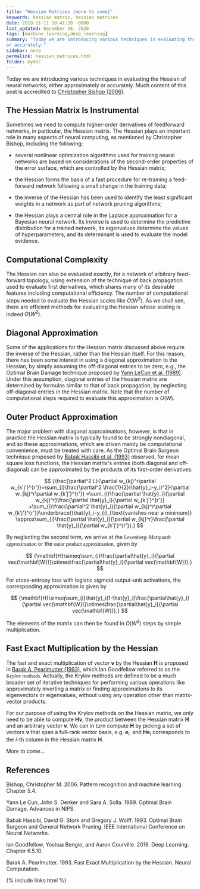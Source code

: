 ```yaml
---
title: "Hessian Matrices [more to come]"
keywords: hessian matrix, hessian matrices
date: 2019-11-11 10:41:20 -0800
last_updated: December 26, 2020
tags: [machine_learning,deep_learning]
summary: "Today we are introducing various techniques in evaluating the Hessian of neural networks, either approximately
or accurately."
sidebar: none
permalink: hessian_matrices.html
folder: mydoc
---
```


Today we are introducing various techniques in evaluating the Hessian of neural networks, either approximately or
accurately. Much content of this post is accredited to [Christopher Bishop (2006)](#references).

## The Hessian Matrix Is Instrumental
Sometimes we need to compute higher-order derivatives of feedforward networks, in particular, the Hessian matrix. The
Hessian plays an important role in many aspects of neural computing, as mentioned by Christopher Bishop, including the
following:

* several nonlinear optimization algorithms used for training neural networks are based on considerations of the
second-order properties of the error surface, which are controlled by the Hessian matrix;

* the Hessian forms the basis of a fast procedure for re-training a feed-forward network following a small change in the
training data;

* the inverse of the Hessian has been used to identify the least significant weights in a network as part of network
pruning algorithms;

* the Hessian plays a central role in the Laplace approximation for a Bayesian neural network. Its inverse is used to
determine the predictive distribution for a trained network, its eigenvalues determine the values of hyperparameters,
and its determinant is used to evaluate the model evidence.

## Computational Complexity
The Hessian can also be evaluated exactly, for a network of arbitrary feed-forward topology, using extension of the
technique of back propagation used to evaluate first derivatives, which shares many of its desirable features including
computational efficiency. The number of computational steps needed to evaluate the Hessian scales like $O(W^2)$. As we
shall see, there are efficient methods for evaluating the Hessian whose scaling is indeed $O(W^2)$.

## Diagonal Approximation
Some of the applications for the Hessian matrix discussed above require the inverse of the Hessian, rather than the
Hessian itself. For this reason, there has been some interest in using a diagonal approximation to the Hessian, by
simply assuming the off-diagonal entries to be zero, e.g., the Optimal Brain Damage technique proposed by
[Yann LeCun et al. (1989)](#references). Under this assumption, diagonal entries of the Hessian matrix are determined by
formulas similar to that of back propagation, by neglecting off-diagonal entries in the Hessian matrix. Note that the
number of computational steps required to evaluate this approximation is $O(W)$.

## Outer Product Approximation
The major problem with diagonal approximations, however, is that in practice the Hessian matrix is typically found to be
strongly nondiagonal, and so these approximations, which are driven mainly be computational convenience, must be treated
with care. As the Optimal Brain Surgeon technique proposed by [Babak Hassibi et al. (1993)](#references) observed, for
mean square loss functions, the Hessian matrix's entries (both diagonal and off-diagonal) can be approximated by the
products of its first-order derivatives:

$$
  {\frac{\partial^2 L}{\partial w_{kj}^r\partial w_{k'j'}^{r'}}=\sum_{i}\frac{\partial^2 \frac{1}{2}(\hat{y}_i-y_i)^2}{\partial w_{kj}^r\partial w_{k'j'}^{r'}}
  =\sum_{i}\frac{\partial \hat{y}_i}{\partial w_{kj}^r}\frac{\partial \hat{y}_i}{\partial w_{k'j'}^{r'}}
  +\sum_{i}\frac{\partial^2 \hat{y}_i}{\partial w_{kj}^r\partial w_{k'j'}^{r'}}\underbrace{(\hat{y}_i-y_i)}_{\text{vanishes near a minimum}}
  \approx\sum_{i}\frac{\partial \hat{y}_i}{\partial w_{kj}^r}\frac{\partial \hat{y}_i}{\partial w_{k'j'}^{r'}}.}
$$

By neglecting the second term, we arrive at the <font face="Lora">Levenberg–Marquardt approximation</font> or
the <font face="Lora">outer product approximation</font>, given by

$$
  {\mathbf{H}\simeq\sum_{i}\frac{\partial\hat{y}_i}{\partial vec(\mathbf{W})}\otimes\frac{\partial\hat{y}_i}{\partial vec(\mathbf{W})}.}
$$

For cross-entropy loss with logistic sigmoid output-unit activations, the corresponding approximation is given by

$$
  {\mathbf{H}\simeq\sum_{i}\hat{y}_i(1-\hat{y}_i)\frac{\partial\hat{y}_i}{\partial vec(\mathbf{W})}\otimes\frac{\partial\hat{y}_i}{\partial vec(\mathbf{W})}.}
$$

The elements of the matrix can then be found in $O(W^2)$ steps by simple multiplication.

## Fast Exact Multiplication by the Hessian
The fast and exact multiplication of vector $\mathbf{v}$ by the Hessian $\mathbf{H}$ is proposed in
[Barak A. Pearlmutter (1993)](#references), which Ian Goodfellow referred to as the <font face="Lora">Krylov
methods</font>. Actually, the Krylov methods are defined to be a much broader set of iterative techniques for performing
various operations like approximately inverting a matrix or finding approximations to its eigenvectors or eigenvalues,
without using any operation other than matrix-vector products.

For our purpose of using the Krylov methods on the Hessian matrix, we only need to be able to compute $\mathbf{Hv}$, the
product between the Hessian matrix $\mathbf{H}$ and an arbitrary vector $\mathbf{v}$. We can in turn compute
$\mathbf{H}$ by picking a set of vectors $\mathbf{v}$ that span a full-rank vector basis, e.g. $\mathbf{e}_i$, and
$\mathbf{H}\mathbf{e}_i$ corresponds to the $i$-th column in the Hessian matrix $\mathbf{H}$.

More to come...

## References
Bishop, Christopher M. 2006. Pattern recognition and machine learning. Chapter 5.4.

Yann Le Cun, John S. Denker and Sara A. Solla. 1989. Optimal Brain Damage. Advances in NIPS.

Babak Hassibi, David G. Stork and Gregory J. Wolff. 1993. Optimal Brain Surgeon and General Network Pruning. IEEE
International Conference on Neural Networks.

Ian Goodfellow, Yoshua Bengio, and Aaron Courville. 2016. Deep Learning. Chapter 6.5.10.

Barak A. Pearlmutter. 1993. Fast Exact Multiplication by the Hessian. Neural Computation.

{% include links.html %}
